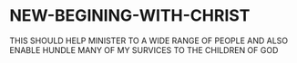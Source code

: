 # NEW-BEGINING-WITH-CHRIST
THIS SHOULD HELP MINISTER TO A WIDE RANGE OF PEOPLE AND ALSO ENABLE HUNDLE MANY OF MY SURVICES TO THE CHILDREN OF GOD

